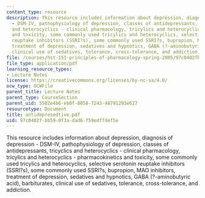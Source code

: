```yaml
---
content_type: resource
description: This resource includes information about depression, diagnosis of depression
  - DSM-IV, pathophysiology of depression, classes of antidepressants, tricyclics
  and heterocyclics - clinical pharmacology, tricylics and heterocyclics - pharmacokinetics
  and toxicity, some commonly used tricylics and heterocyclics, selective serotonin
  reuptake inhibitors (SSRI?s), some commonly used SSRI?s, bupropion, MAO inhibitors,
  treatment of depression, sedatives and hypnotics, GABA (?-aminobutyric acid), barbiturates,
  clinical use of sedatives, tolerance, cross-tolerance, and addiction.
file: /courses/hst-151-principles-of-pharmacology-spring-2005/97c0402fbb590f3adad6f59edffdef5e_antidepresedtive.pdf
file_type: application/pdf
learning_resource_types:
- Lecture Notes
license: https://creativecommons.org/licenses/by-nc-sa/4.0/
ocw_type: OCWFile
parent_title: Lecture Notes
parent_type: CourseSection
parent_uid: 5502e4b6-eb0f-8058-7243-48791293e627
resourcetype: Document
title: antidepresedtive.pdf
uid: 97c0402f-bb59-0f3a-dad6-f59edffdef5e
---
```

This resource includes information about depression, diagnosis of depression - DSM-IV, pathophysiology of depression, classes of antidepressants, tricyclics and heterocyclics - clinical pharmacology, tricylics and heterocyclics - pharmacokinetics and toxicity, some commonly used tricylics and heterocyclics, selective serotonin reuptake inhibitors (SSRI?s), some commonly used SSRI?s, bupropion, MAO inhibitors, treatment of depression, sedatives and hypnotics, GABA (?-aminobutyric acid), barbiturates, clinical use of sedatives, tolerance, cross-tolerance, and addiction.